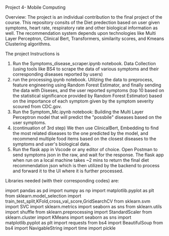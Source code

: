 Project 4- Mobile Computing

Overview: The project is an individual contribution to the final project of the course. This repository consits of the Diet predection based on user given symptoms, heart rate, respiratory rate and other biological information as well. The recommendation system depends upon technologies like Multi Layer Perceptron, Clinical Bert, Transformers,  similarity scores, and Kmeans Clustering algorithms. 

The project Instructions is 
1) Run the Symptoms_disease_scraper.ipynb notebook. Data Collection (using tools like BS4 to scrape the data of various symptoms and their corresponding diseases reported by users) 
2) run the processing.ipynb notebook. Utilzing the data to preprocess, feature engineering using Random Forest Estimator, and finally sending the data with Diseses, and the user reported symptoms (top 10 based on the statistical significance provided by Random Forest Estimator) based on the importance of each symptom given by the symptom severity scoured from CDC.gov. 
3) Run the Symptom_Mc.ipynb notebook: Building the Multi Layer Perceptron model that will predict the "possbile" diseases based on the user symptoms. 
4) (continuation of 3rd step) We then use ClinicalBert, Embedding to find the most related diseases to the one predicted by the model, and recommend multiple food items based on the closest diseases to the symptoms and user's biological data.
5) Run the flask app in Vscode or any editor of choice. Open Postman to send symptoms json in the raw, and wait for the response. The flask app when run on a local machine takes ~2 mins to return the final diet recommendation json which is then utilized by the backend to process and forward it to the UI where it is further processed. 

Libraries needed (with their corresponding codes) are: 

import pandas as pd
import numpy as np
import matplotlib.pyplot as plt
from sklearn.model_selection import train_test_split,KFold,cross_val_score,GridSearchCV
from sklearn.svm import SVC
import sklearn.metrics
import seaborn as sns
from sklearn.utils import shuffle
from sklearn.preprocessing import StandardScaler
from sklearn.cluster import KMeans
import seaborn as sns
import matplotlib.pyplot as plt
import requests
from bs4 import BeautifulSoup
from bs4 import NavigableString
import time
import pickle

